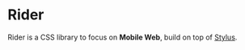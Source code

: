 Rider
===

Rider is a CSS library to focus on **Mobile Web**, build on top of [Stylus](https://github.com/LearnBoost/stylus).
